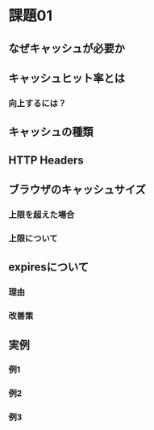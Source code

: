 # 課題01

## なぜキャッシュが必要か

## キャッシュヒット率とは

### 向上するには？

## キャッシュの種類

## HTTP Headers

## ブラウザのキャッシュサイズ

### 上限を超えた場合

### 上限について

## expiresについて

### 理由

### 改善策

## 実例

### 例1

### 例2

### 例3
